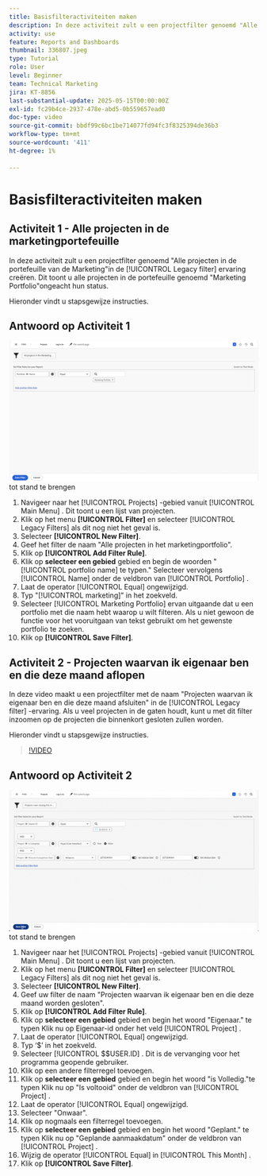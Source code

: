 ```yaml
---
title: Basisfilteractiviteiten maken
description: In deze activiteit zult u een projectfilter genoemd "Alle projecten in de portefeuille van de Marketing"en een andere projectfilter genoemd "Projecten I Zelf het Sluiten Deze Maand."creëren
activity: use
feature: Reports and Dashboards
thumbnail: 336807.jpeg
type: Tutorial
role: User
level: Beginner
team: Technical Marketing
jira: KT-8856
last-substantial-update: 2025-05-15T00:00:00Z
exl-id: fc29b4ce-2937-478e-abd5-0b559657ead0
doc-type: video
source-git-commit: bbdf99c6bc1be714077fd94fc3f8325394de36b3
workflow-type: tm+mt
source-wordcount: '411'
ht-degree: 1%

---
```


# Basisfilteractiviteiten maken


## Activiteit 1 - Alle projecten in de marketingportefeuille

In deze activiteit zult u een projectfilter genoemd &quot;Alle projecten in de portefeuille van de Marketing&quot;in de [!UICONTROL Legacy filter] ervaring creëren. Dit toont u alle projecten in de portefeuille genoemd &quot;Marketing Portfolio&quot;ongeacht hun status.

Hieronder vindt u stapsgewijze instructies.

## Antwoord op Activiteit 1

![ een beeld van het scherm om een nieuw filter ](assets/basic-filter-activity-1.png) tot stand te brengen

1. Navigeer naar het [!UICONTROL Projects] -gebied vanuit [!UICONTROL Main Menu] . Dit toont u een lijst van projecten.
1. Klik op het menu **[!UICONTROL Filter]** en selecteer [!UICONTROL Legacy Filters] als dit nog niet het geval is.
1. Selecteer **[!UICONTROL New Filter]**.
1. Geef het filter de naam &quot;Alle projecten in het marketingportfolio&quot;.
1. Klik op **[!UICONTROL Add Filter Rule]**.
1. Klik op **selecteer een gebied** gebied en begin de woorden &quot;[!UICONTROL portfolio name] te typen.&quot; Selecteer vervolgens [!UICONTROL Name] onder de veldbron van [!UICONTROL Portfolio] .
1. Laat de operator [!UICONTROL Equal] ongewijzigd.
1. Typ &quot;[!UICONTROL marketing]&quot; in het zoekveld.
1. Selecteer [!UICONTROL Marketing Portfolio] ervan uitgaande dat u een portfolio met die naam hebt waarop u wilt filteren. Als u niet gewoon de functie voor het vooruitgaan van tekst gebruikt om het gewenste portfolio te zoeken.
1. Klik op **[!UICONTROL Save Filter]**.

## Activiteit 2 - Projecten waarvan ik eigenaar ben en die deze maand aflopen

In deze video maakt u een projectfilter met de naam &quot;Projecten waarvan ik eigenaar ben en die deze maand afsluiten&quot; in de [!UICONTROL Legacy filter] -ervaring. Als u veel projecten in de gaten houdt, kunt u met dit filter inzoomen op de projecten die binnenkort gesloten zullen worden.

Hieronder vindt u stapsgewijze instructies.

>[!VIDEO](https://video.tv.adobe.com/v/336807/?quality=12&learn=on&enablevpops=1)

## Antwoord op Activiteit 2

![ een beeld van het scherm om een nieuw filter ](assets/basic-filter-activity-2.png) tot stand te brengen

1. Navigeer naar het [!UICONTROL Projects] -gebied vanuit [!UICONTROL Main Menu] . Dit toont u een lijst van projecten.
1. Klik op het menu **[!UICONTROL Filter]** en selecteer [!UICONTROL Legacy Filters] als dit nog niet het geval is.
1. Selecteer **[!UICONTROL New Filter]**.
1. Geef uw filter de naam &quot;Projecten waarvan ik eigenaar ben en die deze maand worden gesloten&quot;.
1. Klik op **[!UICONTROL Add Filter Rule]**.
1. Klik op **selecteer een gebied** gebied en begin het woord &quot;Eigenaar.&quot; te typen Klik nu op Eigenaar-id onder het veld [!UICONTROL Project] .
1. Laat de operator [!UICONTROL Equal] ongewijzigd.
1. Typ ‘$’ in het zoekveld.
1. Selecteer [!UICONTROL $$USER.ID] . Dit is de vervanging voor het programma geopende gebruiker.
1. Klik op een andere filterregel toevoegen.
1. Klik op **selecteer een gebied** gebied en begin het woord &quot;is Volledig.&quot;te typen Klik nu op &quot;Is voltooid&quot; onder de veldbron van [!UICONTROL Project] .
1. Laat de operator [!UICONTROL Equal] ongewijzigd.
1. Selecteer &quot;Onwaar&quot;.
1. Klik op nogmaals een filterregel toevoegen.
1. Klik op **selecteer een gebied** gebied en begin het woord &quot;Geplant.&quot; te typen Klik nu op &quot;Geplande aanmaakdatum&quot; onder de veldbron van [!UICONTROL Project] .
1. Wijzig de operator [!UICONTROL Equal] in [!UICONTROL This Month] .
1. Klik op **[!UICONTROL Save Filter]**.
